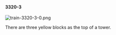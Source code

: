 #### 3320-3
![train-3320-3-0.png](https://github.com/lil-lab/nlvr/raw/master/nlvr/train/images/59/train-3320-3-0.png "train-3320-3-0.png")

There are three yellow blocks as the top of a tower.